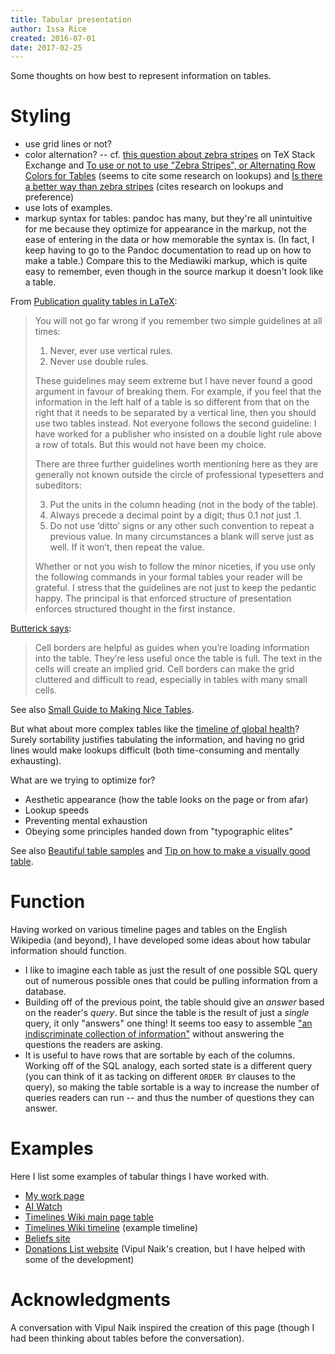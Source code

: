 ```yaml
---
title: Tabular presentation
author: Issa Rice
created: 2016-07-01
date: 2017-02-25
---
```


Some thoughts on how best to represent information on tables.

# Styling

- use grid lines or not?
- color alternation? -- cf. [this question about zebra stripes](http://tex.stackexchange.com/questions/33758/professional-looking-tables-with-alternating-row-colors) on TeX Stack Exchange and [To use or not to use "Zebra Stripes", or Alternating Row Colors for Tables](http://ux.stackexchange.com/questions/3562/to-use-or-not-to-use-zebra-stripes-or-alternating-row-colors-for-tables) (seems to cite some research on lookups) and [Is there a better way than zebra stripes](http://ux.stackexchange.com/questions/60715/is-there-a-better-way-than-zebra-stripes) (cites research on lookups and preference)
- use lots of examples.
- markup syntax for tables: pandoc has many, but they're all unintuitive for me because they optimize for appearance in the markup, not the ease of entering in the data or how memorable the syntax is.
(In fact, I keep having to go to the Pandoc documentation to read up on how to make a table.)
Compare this to the Mediawiki markup, which is quite easy to remember, even though in the source markup it doesn't look like a table.

From [Publication quality tables in LaTeX](http://texdoc.net/texmf-dist/doc/latex/booktabs/booktabs.pdf):

> You will not go far wrong if you remember two simple guidelines at all times:
>
> 1. Never, ever use vertical rules.
> 2. Never use double rules.
>
> These guidelines may seem extreme but I have never found a good argument in
> favour of breaking them. For example, if you feel that the information in the
> left half of a table is so different from that on the right that it needs to
> be separated by a vertical line, then you should use two tables instead. Not
> everyone follows the second guideline: I have worked for a publisher who
> insisted on a double light rule above a row of totals. But this would not
> have been my choice.
>
> There are three further guidelines worth mentioning here as they are
> generally not known outside the circle of professional typesetters and
> subeditors:
>
> 3. Put the units in the column heading (not in the body of the table).
> 4. Always precede a decimal point by a digit; thus 0.1 _not_ just .1.
> 5. Do not use ‘ditto’ signs or any other such convention to repeat a previous
>    value. In many circumstances a blank will serve just as well. If it won’t,
>    then repeat the value.
>
> Whether or not you wish to follow the minor niceties, if you use only the
> following commands in your formal tables your reader will be grateful. I
> stress that the guidelines are not just to keep the pedantic happy. The
> principal is that enforced structure of presentation enforces structured
> thought in the first instance.

[Butterick says](http://practicaltypography.com/tables.html):

> Cell borders are helpful as guides when you’re loading information into the
> table. They’re less useful once the table is full. The text in the cells will
> create an implied grid. Cell borders can make the grid cluttered and
> difficult to read, especially in tables with many small cells.

See also [Small Guide to Making Nice Tables](https://www.inf.ethz.ch/personal/markusp/teaching/guides/guide-tables.pdf).

But what about more complex tables like the [timeline of global health](https://en.wikipedia.org/wiki/Timeline_of_global_health)?
Surely sortability justifies tabulating the information, and having no grid lines would make lookups difficult (both time-consuming and mentally exhausting).

What are we trying to optimize for?

- Aesthetic appearance (how the table looks on the page or from afar)
- Lookup speeds
- Preventing mental exhaustion
- Obeying some principles handed down from "typographic elites"

See also [Beautiful table samples](http://tex.stackexchange.com/questions/112343/beautiful-table-samples) and [Tip on how to make a visually good table](http://tex.stackexchange.com/questions/238503/tip-on-how-to-make-a-visually-good-table).

# Function

Having worked on various timeline pages and tables on the English Wikipedia
(and beyond), I have developed some ideas about how tabular information should
function.

* I like to imagine each table as just the result of one possible SQL query out
  of numerous possible ones that could be pulling information from a database.
* Building off of the previous point, the table should give an *answer* based
  on the reader's *query*.
  But since the table is the result of just a *single* query, it only
  "answers" one thing!
  It seems too easy to assemble ["an indiscriminate collection of
  information"](https://en.wikipedia.org/wiki/Wikipedia:What_Wikipedia_is_not#Wikipedia_is_not_an_indiscriminate_collection_of_information)
  without answering the questions the readers are asking.
* It is useful to have rows that are sortable by each of the columns.
  Working off of the SQL analogy, each sorted state is a different query (you
  can think of it as tacking on different `ORDER BY` clauses to the query), so
  making the table sortable is a way to increase the number of queries readers
  can run -- and thus the number of questions they can answer.

# Examples

Here I list some examples of tabular things I have worked with.

- [My work page](https://issarice.com/work)
- [AI Watch](https://aiwatch.issarice.com/)
- [Timelines Wiki main page table](https://timelines.issarice.com/wiki/Main_Page)
- [Timelines Wiki timeline](https://timelines.issarice.com/wiki/Timeline_of_Machine_Intelligence_Research_Institute) (example timeline)
- [Beliefs site](https://beliefs.issarice.com/belief.php)
- [Donations List website](https://donations.vipulnaik.com/donor.php?donor=Open+Philanthropy+Project)
  (Vipul Naik's creation, but I have helped with some of the development)

# Acknowledgments

A conversation with Vipul Naik inspired the creation of this page (though I had been thinking about tables before the conversation).
